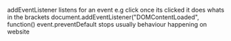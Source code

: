 addEventListener listens for an event e.g click
once its clicked it does whats in the brackets
document.addEventListener("DOMContentLoaded", function()
event.preventDefault stops usually behaviour happening on website
